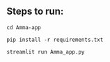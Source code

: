 ## Steps to run:  

`cd Amma-app`  

`pip install -r requirements.txt`  

`streamlit run Amma_app.py`
